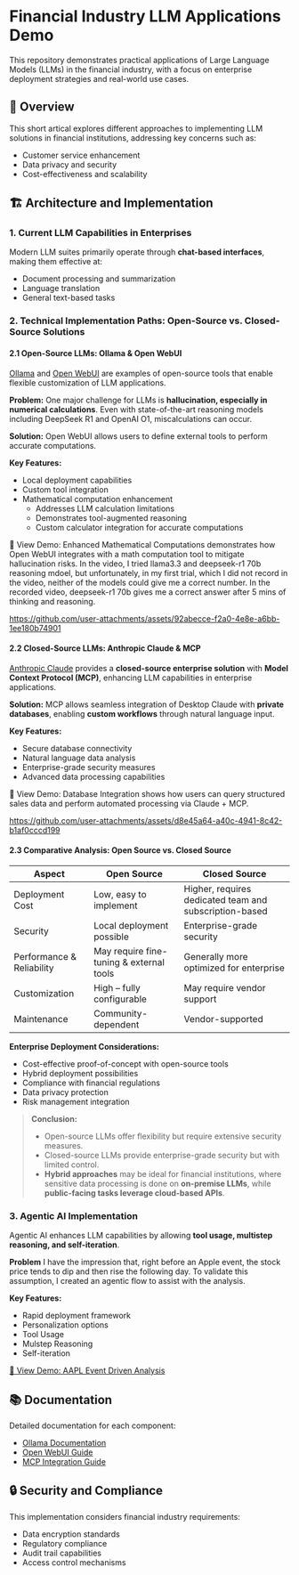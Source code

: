 # Financial Industry LLM Applications Demo

This repository demonstrates practical applications of Large Language Models (LLMs) in the financial industry, with a focus on enterprise deployment strategies and real-world use cases.

## 🎯 Overview

This short artical explores different approaches to implementing LLM solutions in financial institutions, addressing key concerns such as:
- Customer service enhancement
- Data privacy and security
- Cost-effectiveness and scalability

## 🏗 Architecture and Implementation

### 1. Current LLM Capabilities in Enterprises
Modern LLM suites primarily operate through **chat-based interfaces**, making them effective at:
- Document processing and summarization
- Language translation
- General text-based tasks

### 2. Technical Implementation Paths: Open-Source vs. Closed-Source Solutions

#### 2.1  Open-Source LLMs: Ollama & Open WebUI  
[Ollama](https://github.com/ollama/ollama/tree/main/docs) and [Open WebUI](https://docs.openwebui.com/) are examples of open-source tools that enable flexible customization of LLM applications.  

**Problem:** One major challenge for LLMs is **hallucination, especially in numerical calculations**. Even with state-of-the-art reasoning models including DeepSeek R1 and OpenAI O1, miscalculations can occur.  

**Solution:** Open WebUI allows users to define external tools to perform accurate computations.  

**Key Features:**
- Local deployment capabilities
- Custom tool integration
- Mathematical computation enhancement
  - Addresses LLM calculation limitations
  - Demonstrates tool-augmented reasoning
  - Custom calculator integration for accurate computations

🎥 View Demo: Enhanced Mathematical Computations demonstrates how Open WebUI integrates with a math computation tool to mitigate hallucination risks. In the video, I tried llama3.3 and deepseek-r1 70b reasoning mdoel, but unfortunately, in my first trial, which I did not record in the video, neither of the models could give me a correct number. In the recorded video, deepseek-r1 70b gives me a correct answer after 5 mins of thinking and reasoning. 



https://github.com/user-attachments/assets/92abecce-f2a0-4e8e-a6bb-1ee180b74901



#### 2.2 Closed-Source LLMs: Anthropic Claude & MCP
[Anthropic Claude](https://docs.anthropic.com/en/docs/build-with-claude/mcp) provides a **closed-source enterprise solution** with **Model Context Protocol (MCP)**, enhancing LLM capabilities in enterprise applications.

**Solution:** MCP allows seamless integration of Desktop Claude with **private databases**, enabling **custom workflows** through natural language input.  

**Key Features:**
- Secure database connectivity
- Natural language data analysis
- Enterprise-grade security measures
- Advanced data processing capabilities

🎥 View Demo: Database Integration shows how users can query structured sales data and perform automated processing via Claude + MCP.




https://github.com/user-attachments/assets/d8e45a64-a40c-4941-8c42-b1af0cccd199




#### 2.3 Comparative Analysis: Open Source vs. Closed Source

| Aspect | Open Source | Closed Source |
|--------|-------------|-------------|
| Deployment Cost | Low, easy to implement | Higher, requires dedicated team and subscription-based |
| Security | Local deployment possible | Enterprise-grade security |
| Performance & Reliability | May require fine-tuning & external tools | Generally more optimized for enterprise |
| Customization | High – fully configurable | May require vendor support |
| Maintenance | Community-dependent | Vendor-supported |

**Enterprise Deployment Considerations:**
- Cost-effective proof-of-concept with open-source tools
- Hybrid deployment possibilities
- Compliance with financial regulations
- Data privacy protection
- Risk management integration

> **Conclusion:**  
> - Open-source LLMs offer flexibility but require extensive security measures.  
> - Closed-source LLMs provide enterprise-grade security but with limited control.  
> - **Hybrid approaches** may be ideal for financial institutions, where sensitive data processing is done on **on-premise LLMs**, while **public-facing tasks leverage cloud-based APIs**.

### 3. Agentic AI Implementation
Agentic AI enhances LLM capabilities by allowing **tool usage, multistep reasoning, and self-iteration**.

**Problem** I have the impression that, right before an Apple event, the stock price tends to dip and then rise the following day. To validate this assumption, I created an agentic flow to assist with the analysis.

**Key Features:**
- Rapid deployment framework
- Personalization options
- Tool Usage
- Mulstep Reasoning
- Self-iteration

[🎥 View Demo: AAPL Event Driven Analysis](https://youtu.be/_EPYgRShwzM)


## 📚 Documentation

Detailed documentation for each component:
- [Ollama Documentation](https://github.com/ollama/ollama/tree/main/docs)
- [Open WebUI Guide](https://docs.openwebui.com/)
- [MCP Integration Guide](https://docs.anthropic.com/en/docs/build-with-claude/mcp)

## 🔒 Security and Compliance

This implementation considers financial industry requirements:
- Data encryption standards
- Regulatory compliance
- Audit trail capabilities
- Access control mechanisms
